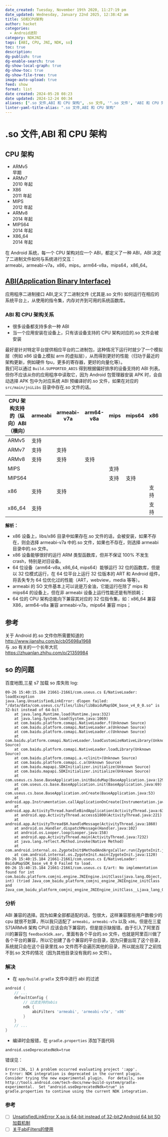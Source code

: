 ```yaml
---
date_created: Tuesday, November 19th 2020, 11:27:19 pm
date_updated: Wednesday, January 22nd 2025, 12:38:42 am
title: SO和CPU架构
author: hacket
categories:
  - Android进阶
category: NDKJNI
tags: [ABI, CPU, JNI, NDK, so]
toc: true
description: 
dg-publish: true
dg-enable-search: true
dg-show-local-graph: true
dg-show-toc: true
dg-show-file-tree: true
image-auto-upload: true
feed: show
format: list
date created: 2024-05-28 08:23
date updated: 2024-12-24 00:34
aliases: [".so 文件,ABI 和 CPU 架构", .so 文件, '".so 文件', 'ABI 和 CPU 架构"', ABI 和 CPU 架构]
linter-yaml-title-alias: ".so 文件,ABI 和 CPU 架构"
---
```


# .so 文件,ABI 和 CPU 架构

## CPU 架构

- ARMv5<br>早期
- ARMv7<br>2010 年起
- X86<br>2011 年起
- MIPS<br>2012 年起
- ARMv8<br>2014 年起
- MIPS64<br>2014 年起
- X86_64<br>2014 年起

在 Android 系统，每一个 CPU 架构对应一个 ABI，都定义了一种 ABI，ABI 决定了二进制文件如何与系统进行交互：<br>armeabi，armeabi-v7a，x86，mips，arm64-v8a，mips64，x86_64。

## [ABI(Application Binary Interface)](https://developer.android.com/ndk/guides/abis.html)

应用程序二进制接口 ABI,定义了二进制文件 (尤其是.so 文件) 如何运行在相应的系统平台上，从使用的指令集，内存对齐到可用的系统函数库。

### ABI 和 CPU 架构关系

- 很多设备都支持多余一种 ABI
- 当一个应用安装在设备上，只有该设备支持的 CPU 架构对应的.so 文件会被安装

最好是针对特定平台提供相应平台的二进制包，这种情况下运行时就少了一个模拟层（例如 x86 设备上模拟 arm 的虚拟层），从而得到更好的性能（归功于最近的架构更新，例如硬件 fpu，更多的寄存器，更好的向量化等）。<br>我们可以通过 `Build.SUPPORTED_ABIS` 得到根据偏好排序的设备支持的 ABI 列表。但你不应该从你的应用程序中读取它，因为 Android 包管理器安装 APK 时，会自动选择 APK 包中为对应系统 ABI 预编译好的.so 文件，如果在对应的 `src/main/jniLibs` 目录中存在.so 文件的话。

| CPU 架构支持的（纵向）ABI（横向） | armeabi | armeabi-v7a | arm64-v8a | mips | mips64 | x86 | x86_64 |
| ------------------- | ------- | ----------- | --------- | ---- | ------ | --- | ------ |
| ARMv5               | 支持      |             |           |      |        |     |        |
| ARMv7               | 支持      | 支持          |           |      |        |     |        |
| ARMv8               | 支持      | 支持          | 支持        |      |        |     |        |
| MIPS                |         |             |           | 支持   |        |     |        |
| MIPS64              |         |             |           | 支持   | 支持     |     |        |
| x86                 | 支持      | 支持          |           |      |        | 支持  |        |
| x86_64              | 支持      |             |           |      |        | 支持  | 支持     |

**解析：**

- x86 设备上，libs/x86 目录中如果存在.so 文件的话，会被安装，如果不存在，则会选择 armeabi-v7a 中的.so 文件，如果也不存在，则选择 armeabi 目录中的.so 文件。
- x86 设备能够很好的运行 ARM 类型函数库，但并不保证 100% 不发生 crash，特别是对旧设备。
- 64 位设备（arm64-v8a, x86_64, mips64）能够运行 32 位的函数库，但是以 32 位模式运行，在 64 位平台上运行 32 位版本的 ART 和 Android 组件，将丢失专为 64 位优化过的性能（ART，webview，media 等等）。
- armeabi 的 SO 文件基本上可以说是万金油，它能运行在除了 mips 和 mips64 的设备上，但在非 armeabi 设备上运行性能还是有所损耗；
- 64 位的 CPU 架构总能向下兼容其对应的 32 位指令集，如：x86_64 兼容 X86，arm64-v8a 兼容 armeabi-v7a，mips64 兼容 mips；

## 参考

关于 Android 的.so 文件你所需要知道的<br><http://www.jianshu.com/p/cb05698a1968><br>与 .so 有关的一个长年大坑<br><https://zhuanlan.zhihu.com/p/21359984>

## so 的问题

百度地图,三星 s7 加载 so 库失败 log:

```
09-26 15:40:15.184 21661-21661/com.useus.cs E/NativeLoader: loadException
java.lang.UnsatisfiedLinkError: dlopen failed: "/data/data/com.useus.cs/files/libs/libBaiduMapSDK_base_v4_0_0.so" is 32-bit instead of 64-bit
    at java.lang.Runtime.load(Runtime.java:332)
    at java.lang.System.load(System.java:1069)
    at com.baidu.platform.comapi.NativeLoader.f(Unknown Source)
    at com.baidu.platform.comapi.NativeLoader.a(Unknown Source)
    at com.baidu.platform.comapi.NativeLoader.c(Unknown Source)
    at com.baidu.platform.comapi.NativeLoader.loadCustomizeNativeLibrary(Unknown Source)
    at com.baidu.platform.comapi.NativeLoader.loadLibrary(Unknown Source)
    at com.baidu.platform.comapi.a.<clinit>(Unknown Source)
    at com.baidu.platform.comapi.c.a(Unknown Source)
    at com.baidu.mapapi.SDKInitializer.initialize(Unknown Source)
    at com.baidu.mapapi.SDKInitializer.initialize(Unknown Source)
    at com.useus.cs.base.BaseApplication.initBaiduMap(BaseApplication.java:129)
    at com.useus.cs.base.BaseApplication.init(BaseApplication.java:69)
    at com.useus.cs.base.BaseApplication.onCreate(BaseApplication.java:53)
    at android.app.Instrumentation.callApplicationOnCreate(Instrumentation.java:1036)
    at android.app.ActivityThread.handleBindApplication(ActivityThread.java:6324)
    at android.app.ActivityThread.access$1800(ActivityThread.java:221)
    at android.app.ActivityThread$H.handleMessage(ActivityThread.java:1860)
    at android.os.Handler.dispatchMessage(Handler.java:102)
    at android.os.Looper.loop(Looper.java:158)
    at android.app.ActivityThread.main(ActivityThread.java:7232)
    at java.lang.reflect.Method.invoke(Native Method)
    at com.android.internal.os.ZygoteInit$MethodAndArgsCaller.run(ZygoteInit.java:1230)
    at com.android.internal.os.ZygoteInit.main(ZygoteInit.java:1120)
09-26 15:40:15.184 21661-21661/com.useus.cs E/NativeLoader: BaiduMapSDK_base_v4_0_0 Failed to load.
09-26 15:40:15.184 21661-21661/com.useus.cs E/art: No implementation found for int com.baidu.platform.comjni.engine.JNIEngine.initClass(java.lang.Object, int) (tried Java_com_baidu_platform_comjni_engine_JNIEngine_initClass and Java_com_baidu_platform_comjni_engine_JNIEngine_initClass__Ljava_lang_Object_2I)
```

### 分析

ABI 兼容的选择。因为如果全部都适配的话，包很大，这样兼容那些用户数极少的 cpu 就很不划算，所以我只适配了 `armeabi`，`armeabi-v7a` 以及 `x86`。但是在三星 S7(ARMv8 架构 CPU) 应该会向下兼容的，但是提示缺报错。由于引入了阿里百川的兼容包 `feedbackSdk.aar`，里面有各个平台的.so 文件，也就是阿里百川做了各个平台的兼容，所以它创建了各个兼容的平台目录，因为只要出现了这个目录，系统就只会在这个目录里找.so 文件而不会遍历其他的目录，所以就出现了之前找不到.so 文件的情况（因为其他目录没有我的.so 文件）。

### 解决

- 在 `app/build.gradle` 文件中进行 abi 的过滤

```groovy
android {
    // ...
    defaultConfig {
        // 过滤支持的abis
        ndk {
            abiFilters 'armeabi', 'armeabi-v7a', 'x86'
        }
    }
    // ...
}
```

- 编译时会报错，在 `gradle.properties` 添加下面代码

```
android.useDeprecatedNdk=true
```

错误见：

```
Error:(36, 1) A problem occurred evaluating project ':app'.
> Error: NDK integration is deprecated in the current plugin.  Consider trying the new experimental plugin.  For details, see http://tools.android.com/tech-docs/new-build-system/gradle-experimental.  Set "android.useDeprecatedNdk=true" in gradle.properties to continue using the current NDK integration.
```

### 参考

- [ ] [UnsatisfiedLinkError X.so is 64-bit instead of 32-bit之Android 64 bit SO加载机制](http://blog.csdn.net/canney_chen/article/details/50633982)
- [ ] [关于abiFilters的使用](http://blog.csdn.net/wove55678/article/details/52313208)

